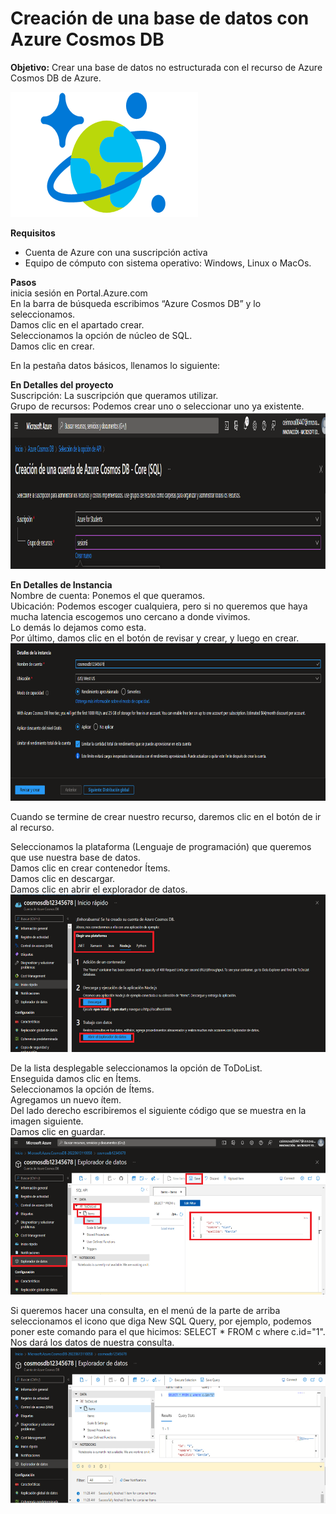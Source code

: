 # Creación de una base de datos con Azure Cosmos DB
**Objetivo:** Crear una base de datos no estructurada con el recurso de Azure Cosmos DB de Azure.

![](/imagenes/cosmos.png)

**Requisitos**
- Cuenta de Azure con una suscripción activa
- Equipo de cómputo con sistema operativo: Windows, Linux o MacOs.

**Pasos**  
inicia sesión en Portal.Azure.com  
En la barra de búsqueda escribimos “Azure Cosmos DB” y lo seleccionamos.  
Damos clic en el apartado crear.  
Seleccionamos la opción de núcleo de SQL.  
Damos clic en crear.

En la pestaña datos básicos, llenamos lo siguiente:

**En Detalles del proyecto**  
Suscripción: La suscripción que queramos utilizar.  
Grupo de recursos: Podemos crear uno o seleccionar uno ya existente.  
![Imagen 1](/imagenes/Imagen1.png)

**En Detalles de Instancia**  
Nombre de cuenta: Ponemos el que queramos.  
Ubicación: Podemos escoger cualquiera, pero si no queremos que haya mucha latencia escogemos uno cercano a donde vivimos.  
Lo demás lo dejamos como esta.  
Por último, damos clic en el botón de revisar y crear, y luego en crear.  
![](/imagenes/Imagen2.png)

Cuando se termine de crear nuestro recurso, daremos clic en el botón de ir al recurso.

Seleccionamos la plataforma (Lenguaje de programación) que queremos que use nuestra base de datos.  
Damos clic en crear contenedor Ítems.  
Damos clic en descargar.  
Damos clic en abrir el explorador de datos.  
![](/imagenes/Imagen3.png)

De la lista desplegable seleccionamos la opción de ToDoList.  
Enseguida damos clic en Ítems.  
Seleccionamos la opción de Ítems.  
Agregamos un nuevo ítem.  
Del lado derecho escribiremos el siguiente código que se muestra en la imagen siguiente.  
Damos clic en guardar.  
![](/imagenes/Imagen4.png)

Si queremos hacer una consulta, en el menú de la parte de arriba seleccionamos el icono que diga New SQL Query, por ejemplo, podemos poner este comando para el que hicimos: SELECT * FROM c where c.id="1". Nos dará los datos de nuestra consulta.
![](/imagenes/Imagen5.png)